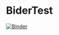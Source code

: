 # BiderTest

[![Binder](https://mybinder.org/badge_logo.svg)](https://mybinder.org/v2/gh/AlejoOrdonez/BiderTest/HEAD)
